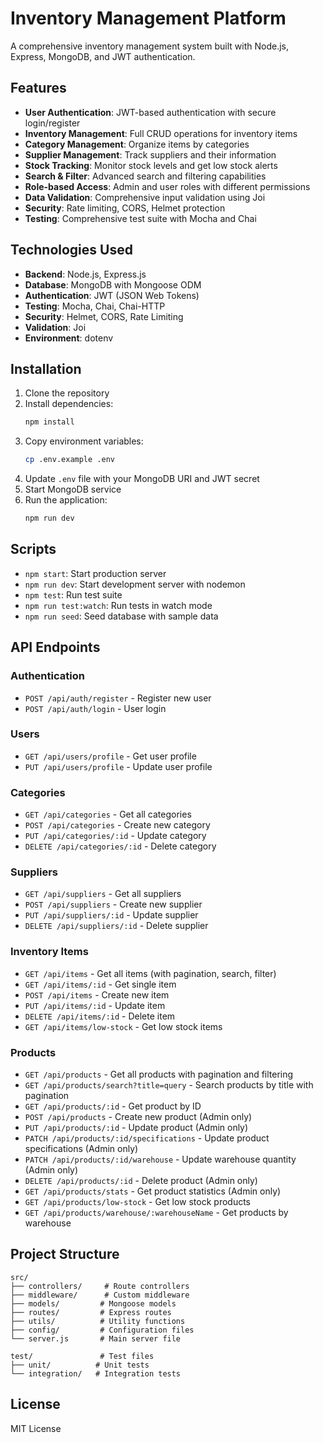# Inventory Management Platform

A comprehensive inventory management system built with Node.js, Express, MongoDB, and JWT authentication.

## Features

- **User Authentication**: JWT-based authentication with secure login/register
- **Inventory Management**: Full CRUD operations for inventory items
- **Category Management**: Organize items by categories
- **Supplier Management**: Track suppliers and their information
- **Stock Tracking**: Monitor stock levels and get low stock alerts
- **Search & Filter**: Advanced search and filtering capabilities
- **Role-based Access**: Admin and user roles with different permissions
- **Data Validation**: Comprehensive input validation using Joi
- **Security**: Rate limiting, CORS, Helmet protection
- **Testing**: Comprehensive test suite with Mocha and Chai

## Technologies Used

- **Backend**: Node.js, Express.js
- **Database**: MongoDB with Mongoose ODM
- **Authentication**: JWT (JSON Web Tokens)
- **Testing**: Mocha, Chai, Chai-HTTP
- **Security**: Helmet, CORS, Rate Limiting
- **Validation**: Joi
- **Environment**: dotenv

## Installation

1. Clone the repository
2. Install dependencies:
   ```bash
   npm install
   ```
3. Copy environment variables:
   ```bash
   cp .env.example .env
   ```
4. Update `.env` file with your MongoDB URI and JWT secret
5. Start MongoDB service
6. Run the application:
   ```bash
   npm run dev
   ```

## Scripts

- `npm start`: Start production server
- `npm run dev`: Start development server with nodemon
- `npm test`: Run test suite
- `npm run test:watch`: Run tests in watch mode
- `npm run seed`: Seed database with sample data

## API Endpoints

### Authentication
- `POST /api/auth/register` - Register new user
- `POST /api/auth/login` - User login

### Users
- `GET /api/users/profile` - Get user profile
- `PUT /api/users/profile` - Update user profile

### Categories
- `GET /api/categories` - Get all categories
- `POST /api/categories` - Create new category
- `PUT /api/categories/:id` - Update category
- `DELETE /api/categories/:id` - Delete category

### Suppliers
- `GET /api/suppliers` - Get all suppliers
- `POST /api/suppliers` - Create new supplier
- `PUT /api/suppliers/:id` - Update supplier
- `DELETE /api/suppliers/:id` - Delete supplier

### Inventory Items
- `GET /api/items` - Get all items (with pagination, search, filter)
- `GET /api/items/:id` - Get single item
- `POST /api/items` - Create new item
- `PUT /api/items/:id` - Update item
- `DELETE /api/items/:id` - Delete item
- `GET /api/items/low-stock` - Get low stock items

### Products
- `GET /api/products` - Get all products with pagination and filtering
- `GET /api/products/search?title=query` - Search products by title with pagination
- `GET /api/products/:id` - Get product by ID
- `POST /api/products` - Create new product (Admin only)
- `PUT /api/products/:id` - Update product (Admin only)
- `PATCH /api/products/:id/specifications` - Update product specifications (Admin only)
- `PATCH /api/products/:id/warehouse` - Update warehouse quantity (Admin only)
- `DELETE /api/products/:id` - Delete product (Admin only)
- `GET /api/products/stats` - Get product statistics (Admin only)
- `GET /api/products/low-stock` - Get low stock products
- `GET /api/products/warehouse/:warehouseName` - Get products by warehouse

## Project Structure

```
src/
├── controllers/     # Route controllers
├── middleware/      # Custom middleware
├── models/         # Mongoose models
├── routes/         # Express routes
├── utils/          # Utility functions
├── config/         # Configuration files
└── server.js       # Main server file

test/               # Test files
├── unit/          # Unit tests
└── integration/   # Integration tests
```

## License

MIT License 